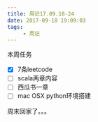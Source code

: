 ```yaml
---
title: 周记17.09.18-24
date: 2017-09-18 19:09:03
tags:
     - 周记
---
```

本周任务
- [x] 7条leetcode
- [ ] scala两章内容
- [ ] 西瓜书一章
- [ ] mac OSX python环境搭建

周末回家了。。。

